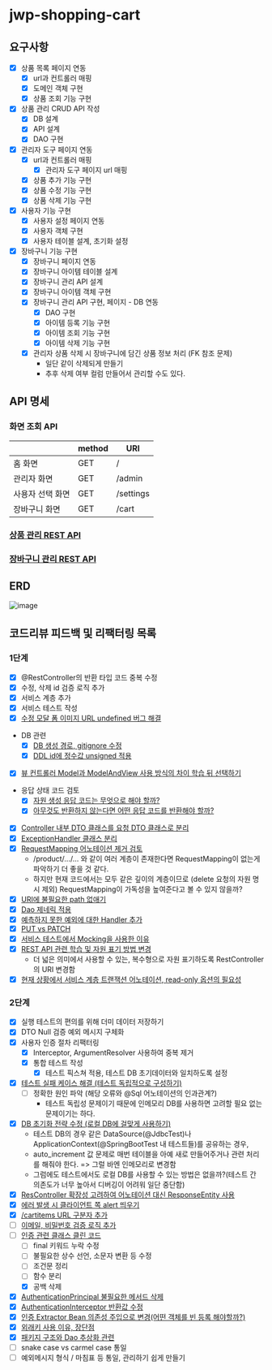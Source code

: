 # jwp-shopping-cart

## 요구사항

- [x] 상품 목록 페이지 연동
    - [x] url과 컨트롤러 매핑
    - [x] 도메인 객체 구현
    - [x] 상품 조회 기능 구현

- [x] 상품 관리 CRUD API 작성
    - [x] DB 설계
    - [x] API 설계
    - [x] DAO 구현

- [x] 관리자 도구 페이지 연동
    - [x] url과 컨트롤러 매핑
        - [x] 관리자 도구 페이지 url 매핑
    - [x] 상품 추가 기능 구현
    - [x] 상품 수정 기능 구현
    - [x] 상품 삭제 기능 구현

- [x] 사용자 기능 구현
    - [x] 사용자 설정 페이지 연동
    - [x] 사용자 객체 구현
    - [x] 사용자 테이블 설계, 초기화 설정

- [x] 장바구니 기능 구현
    - [x] 장바구니 페이지 연동
    - [x] 장바구니 아이템 테이블 설계
    - [x] 장바구니 관리 API 설계
    - [x] 장바구니 아이템 객체 구현
    - [x] 장바구니 관리 API 구현, 페이지 - DB 연동
        - [x] DAO 구현
        - [x] 아이템 등록 기능 구현
        - [x] 아이템 조회 기능 구현
        - [x] 아이템 삭제 기능 구현
    - [x] 관리자 상품 삭제 시 장바구니에 담긴 상품 정보 처리 (FK 참조 문제)
        - 일단 같이 삭제되게 만들기
        - 추후 삭제 여부 컬럼 만들어서 관리할 수도 있다.

## API 명세

### 화면 조회 API

|           | method | URI       |
|-----------|--------|-----------|
| 홈 화면      | GET    | /         |
| 관리자 화면    | GET    | /admin    |
| 사용자 선택 화면 | GET    | /settings |
| 장바구니 화면   | GET    | /cart     |

### [상품 관리 REST API](docs/PRODUCTS_API.md)

### [장바구니 관리 REST API](docs/CART_ITEMS_API.md)

## ERD

![image](https://user-images.githubusercontent.com/97426362/236440197-ab9a1102-6569-45db-9b3e-93a1407ce3ed.png)

## 코드리뷰 피드백 및 리팩터링 목록

### 1단계

- [x] @RestController의 반환 타입 코드 중복 수정
- [x] 수정, 삭제 id 검증 로직 추가
- [x] 서비스 계층 추가
- [x] 서비스 테스트 작성
- [x] [수정 모달 폼 이미지 URL undefined 버그 해결](https://github.com/woowacourse/jwp-shopping-cart/pull/175#discussion_r1178012078)
- DB 관련
    - [x] [DB 생성 경로, gitignore 수정](https://github.com/woowacourse/jwp-shopping-cart/pull/175#discussion_r1178018723)
    - [x] [DDL id에 정수값 unsigned 적용](https://github.com/woowacourse/jwp-shopping-cart/pull/175#discussion_r1178024440)
- [x] [뷰 컨트롤러 Model과 ModelAndView 사용 방식의 차이 학습 뒤 선택하기](https://github.com/woowacourse/jwp-shopping-cart/pull/175#discussion_r1178008480)
- 응답 상태 코드 검토
    - [x] [자원 생성 응답 코드는 무엇으로 해야 할까?](https://github.com/woowacourse/jwp-shopping-cart/pull/175#discussion_r1178009514)
    - [x] [아무것도 반환하지 않는다면 어떤 응답 코드를 반환해야 할까?](https://github.com/woowacourse/jwp-shopping-cart/pull/175#discussion_r1178013053)
- [x] [Controller 내부 DTO 클래스를 요청 DTO 클래스로 분리](https://github.com/woowacourse/jwp-shopping-cart/pull/175#discussion_r1178005150)
- [x] [ExceptionHandler 클래스 분리](https://github.com/woowacourse/jwp-shopping-cart/pull/175#discussion_r1178005150)
- [x] [RequestMapping 어노테이션 제거 검토](https://github.com/woowacourse/jwp-shopping-cart/pull/175#discussion_r1178010139)
    - /product/.../... 와 같이 여러 계층이 존재한다면 RequestMapping이 없는게 파악하기 더 좋을 것 같다.
    - 하지만 현재 코드에서는 모두 같은 깊이의 계층이므로 (delete 요청의 자원 명시 제외) RequestMapping이 가독성을 높여준다고 볼 수 있지 않을까?
- [x] [URI에 불필요한 path 없애기](https://github.com/woowacourse/jwp-shopping-cart/pull/175#discussion_r1178005150)
- [x] [Dao 제네릭 적용](https://github.com/woowacourse/jwp-shopping-cart/pull/175#discussion_r1178016852)
- [x] [예측하지 못한 예외에 대한 Handler 추가](https://github.com/woowacourse/jwp-shopping-cart/pull/175#discussion_r1181092506)
- [x] [PUT vs PATCH](https://github.com/woowacourse/jwp-shopping-cart/pull/175#discussion_r1181092924)
- [x] [서비스 테스트에서 Mocking을 사용한 이유](https://github.com/woowacourse/jwp-shopping-cart/pull/175#discussion_r1181093100)
- [x] [REST API 관련 학습 및 자원 표기 방법 변경](https://github.com/woowacourse/jwp-shopping-cart/pull/175#discussion_r1184665185)
    - 더 넓은 의미에서 사용할 수 있는, 복수형으로 자원 표기하도록 RestController의 URI 변경함
- [x] [현재 상황에서 서비스 계층 트랜잭션 어노테이션, read-only 옵션의 필요성](https://github.com/woowacourse/jwp-shopping-cart/pull/175#discussion_r1181093361)

### 2단계

- [x] 실행 테스트의 편의를 위해 더미 데이터 저장하기
- [x] DTO Null 검증 예외 메시지 구체화
- [x] 사용자 인증 절차 리팩터링
    - [x] Interceptor, ArgumentResolver 사용하여 중복 제거
    - [x] 통합 테스트 작성
        - [x] 테스트 픽스쳐 적용, 테스트 DB 초기데이터와 일치하도록 설정
- [x] [테스트 실패 케이스 해결 (테스트 독립적으로 구성하기)](https://github.com/woowacourse/jwp-shopping-cart/pull/337#discussion_r1186779720)
    - [ ] 정확한 원인 파악 (해당 오류와 @Sql 어노테이션의 인과관계?)
        - 테스트 독립성 문제이기 때문에 인메모리 DB를 사용하면 고려할 필요 없는 문제이기는 하다.
- [x] [DB 초기화 전략 수정 (로컬 DB에 걸맞게 사용하기)](https://github.com/woowacourse/jwp-shopping-cart/pull/337#discussion_r1186787097)
    - 테스트 DB의 경우 같은 DataSource(@JdbcTest)나 ApplicationContext(@SpringBootTest 내 테스트들)를 공유하는 경우,
    - auto_increment 값 문제로 매번 테이블을 아예 새로 만들어주거나 관련 처리를 해줘야 한다. => 그럴 바엔 인메모리로 변경함
    - 그럼에도 테스트에서도 로컬 DB를 사용할 수 있는 방법은 없을까?(테스트 간 의존도가 너무 높아서 디버깅이 어려워 일단 중단함)
- [x] [ResController 확장성 고려하여 어노테이션 대신 ResponseEntity 사용](https://github.com/woowacourse/jwp-shopping-cart/pull/337#discussion_r1186780234)
- [x] [에러 발생 시 클라이언트 쪽 alert 띄우기](https://github.com/woowacourse/jwp-shopping-cart/pull/337#discussion_r1186780402)
- [x] [/cartitems URL 구분자 추가](https://github.com/woowacourse/jwp-shopping-cart/pull/337#discussion_r1186780736)
- [ ] [이메일, 비밀번호 검증 로직 추가](https://github.com/woowacourse/jwp-shopping-cart/pull/337#discussion_r1186781377)
- [ ] [인증 관련 클래스 클린 코드](https://github.com/woowacourse/jwp-shopping-cart/pull/337/files/64e714428fd62e79b2d59f61f6a0159fc8d7f071#r1186781824)
    - [ ] final 키워드 누락 수정
    - [ ] 불필요한 상수 선언, 소문자 변환 등 수정
    - [ ] 조건문 정리
    - [ ] 함수 분리
    - [x] 공백 삭제
- [x] [AuthenticationPrincipal 불필요한 메서드 삭제](https://github.com/woowacourse/jwp-shopping-cart/pull/337#discussion_r1186782502)
- [x] [AuthenticationInterceptor 반환값 수정](https://github.com/woowacourse/jwp-shopping-cart/pull/337#discussion_r1186782820)
- [x] [인증 Extractor Bean 의존성 주입으로 변경(어떤 객체를 빈 등록 해야할까?)](https://github.com/woowacourse/jwp-shopping-cart/pull/337#discussion_r1186783618)
- [x] [외래키 사용 이유, 장단점](https://github.com/woowacourse/jwp-shopping-cart/pull/337/files/64e714428fd62e79b2d59f61f6a0159fc8d7f071#r1186786702)
- [x] [패키지 구조와 Dao 추상화 관련](https://github.com/woowacourse/jwp-shopping-cart/pull/337#discussion_r1186786575)
- [ ] snake case vs carmel case 통일
- [ ] 예외메시지 형식 / 마침표 등 통일, 관리하기 쉽게 만들기
